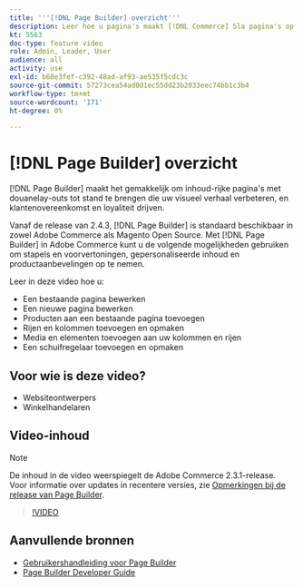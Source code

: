 ```yaml
---
title: '''[!DNL Page Builder] overzicht'''
description: Leer hoe u pagina's maakt [!DNL Commerce] Sla pagina's op in de beheerder met [!DNL Page Builder].
kt: 5563
doc-type: feature video
role: Admin, Leader, User
audience: all
activity: use
exl-id: b68e3fef-c392-48ad-af93-ae535f5cdc3c
source-git-commit: 57273cea54ad0d1ec55dd23b2033eec74bb1c3b4
workflow-type: tm+mt
source-wordcount: '171'
ht-degree: 0%

---
```


# [!DNL Page Builder] overzicht

[!DNL Page Builder] maakt het gemakkelijk om inhoud-rijke pagina&#39;s met douanelay-outs tot stand te brengen die uw visueel verhaal verbeteren, en klantenovereenkomst en loyaliteit drijven.

Vanaf de release van 2.4.3, [!DNL Page Builder] is standaard beschikbaar in zowel Adobe Commerce als Magento Open Source. Met [!DNL Page Builder] in Adobe Commerce kunt u de volgende mogelijkheden gebruiken om stapels en voorvertoningen, gepersonaliseerde inhoud en productaanbevelingen op te nemen.

Leer in deze video hoe u:

- Een bestaande pagina bewerken
- Een nieuwe pagina bewerken
- Producten aan een bestaande pagina toevoegen
- Rijen en kolommen toevoegen en opmaken
- Media en elementen toevoegen aan uw kolommen en rijen
- Een schuifregelaar toevoegen en opmaken

## Voor wie is deze video?

- Websiteontwerpers
- Winkelhandelaren

## Video-inhoud

>[!NOTE]
>
>De inhoud in de video weerspiegelt de Adobe Commerce 2.3.1-release. Voor informatie over updates in recentere versies, zie [Opmerkingen bij de release van Page Builder](https://devdocs.magento.com/page-builder/docs/release-notes.html).

>[!VIDEO](https://video.tv.adobe.com/v/35783?quality=12&learn=on)

## Aanvullende bronnen

- [Gebruikershandleiding voor Page Builder](https://docs.magento.com/user-guide/cms/page-builder.html)
- [Page Builder Developer Guide](https://devdocs.magento.com/page-builder/docs/index.html)
